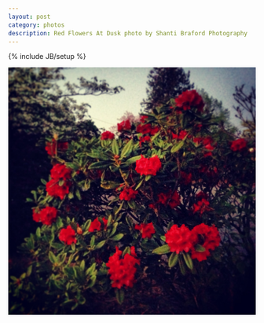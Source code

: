 ```yaml
---
layout: post
category: photos
description: Red Flowers At Dusk photo by Shanti Braford Photography
---
```

{% include JB/setup %}

<a href="/photos/flowers_and_trees_of_portland/red_flowers_at_dusk.jpg" title="Red Flowers At Dusk"><img src="/photos/flowers_and_trees_of_portland/red_flowers_at_dusk.jpg" alt="Red Flowers At Dusk" /></a>

